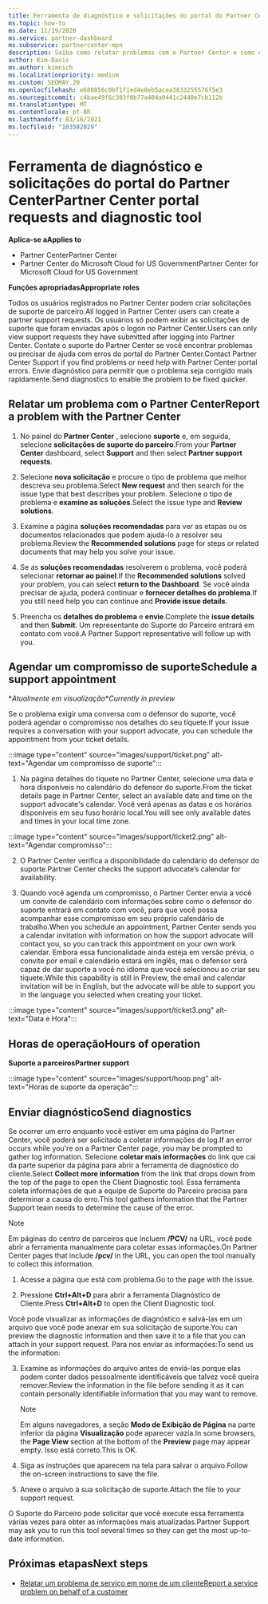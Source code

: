 ```yaml
---
title: Ferramenta de diagnóstico e solicitações do portal do Partner Center
ms.topic: how-to
ms.date: 11/19/2020
ms.service: partner-dashboard
ms.subservice: partnercenter-mpn
description: Saiba como relatar problemas com o Partner Center e como coletar informações de diagnóstico para a equipe de suporte do parceiro.
author: Kim-Davis
ms.author: kimnich
ms.localizationpriority: medium
ms.custom: SEOMAY.20
ms.openlocfilehash: e680856c0bf1f1ed4e8eb5acea3833255576f5e3
ms.sourcegitcommit: c4bae49f6c303f0b77a404a0441c2440e7cb112b
ms.translationtype: MT
ms.contentlocale: pt-BR
ms.lasthandoff: 03/16/2021
ms.locfileid: "103582029"
---
```

# <a name="partner-center-portal-requests-and-diagnostic-tool"></a><span data-ttu-id="b6cc2-103">Ferramenta de diagnóstico e solicitações do portal do Partner Center</span><span class="sxs-lookup"><span data-stu-id="b6cc2-103">Partner Center portal requests and diagnostic tool</span></span>

<span data-ttu-id="b6cc2-104">**Aplica-se a**</span><span class="sxs-lookup"><span data-stu-id="b6cc2-104">**Applies to**</span></span>

- <span data-ttu-id="b6cc2-105">Partner Center</span><span class="sxs-lookup"><span data-stu-id="b6cc2-105">Partner Center</span></span>
- <span data-ttu-id="b6cc2-106">Partner Center do Microsoft Cloud for US Government</span><span class="sxs-lookup"><span data-stu-id="b6cc2-106">Partner Center for Microsoft Cloud for US Government</span></span>

<span data-ttu-id="b6cc2-107">**Funções apropriadas**</span><span class="sxs-lookup"><span data-stu-id="b6cc2-107">**Appropriate roles**</span></span>

<span data-ttu-id="b6cc2-108">Todos os usuários registrados no Partner Center podem criar solicitações de suporte de parceiro.</span><span class="sxs-lookup"><span data-stu-id="b6cc2-108">All logged in Partner Center users can create a partner support requests.</span></span> <span data-ttu-id="b6cc2-109">Os usuários só podem exibir as solicitações de suporte que foram enviadas após o logon no Partner Center.</span><span class="sxs-lookup"><span data-stu-id="b6cc2-109">Users can only view support requests they have submitted after logging into Partner Center.</span></span>
<span data-ttu-id="b6cc2-110">Contate o suporte do Partner Center se você encontrar problemas ou precisar de ajuda com erros do portal do Partner Center.</span><span class="sxs-lookup"><span data-stu-id="b6cc2-110">Contact Partner Center Support if you find problems or need help with Partner Center portal errors.</span></span> <span data-ttu-id="b6cc2-111">Envie diagnóstico para permitir que o problema seja corrigido mais rapidamente.</span><span class="sxs-lookup"><span data-stu-id="b6cc2-111">Send diagnostics to enable the problem to be fixed quicker.</span></span>

## <a name="report-a-problem-with-the-partner-center"></a><span data-ttu-id="b6cc2-112">Relatar um problema com o Partner Center</span><span class="sxs-lookup"><span data-stu-id="b6cc2-112">Report a problem with the Partner Center</span></span>

1. <span data-ttu-id="b6cc2-113">No painel do **Partner Center** , selecione **suporte** e, em seguida, selecione **solicitações de suporte do parceiro**.</span><span class="sxs-lookup"><span data-stu-id="b6cc2-113">From your **Partner Center** dashboard, select **Support** and then select **Partner support requests**.</span></span>

2. <span data-ttu-id="b6cc2-114">Selecione **nova solicitação** e procure o tipo de problema que melhor descreva seu problema.</span><span class="sxs-lookup"><span data-stu-id="b6cc2-114">Select **New request** and then search for the issue type that best describes your problem.</span></span> <span data-ttu-id="b6cc2-115">Selecione o tipo de problema e **examine as soluções**.</span><span class="sxs-lookup"><span data-stu-id="b6cc2-115">Select the issue type and **Review solutions**.</span></span>

3. <span data-ttu-id="b6cc2-116">Examine a página **soluções recomendadas** para ver as etapas ou os documentos relacionados que podem ajudá-lo a resolver seu problema.</span><span class="sxs-lookup"><span data-stu-id="b6cc2-116">Review the **Recommended solutions** page for steps or related documents that may help you solve your issue.</span></span>

4. <span data-ttu-id="b6cc2-117">Se as **soluções recomendadas** resolverem o problema, você poderá selecionar **retornar ao painel**.</span><span class="sxs-lookup"><span data-stu-id="b6cc2-117">If the **Recommended solutions** solved your problem, you can select **return to the Dashboard**.</span></span> <span data-ttu-id="b6cc2-118">Se você ainda precisar de ajuda, poderá continuar e **fornecer detalhes do problema**.</span><span class="sxs-lookup"><span data-stu-id="b6cc2-118">If you still need help you can continue and **Provide issue details**.</span></span>

5. <span data-ttu-id="b6cc2-119">Preencha os **detalhes do problema** e **envie**.</span><span class="sxs-lookup"><span data-stu-id="b6cc2-119">Complete the **issue details** and then **Submit**.</span></span> <span data-ttu-id="b6cc2-120">Um representante do Suporte do Parceiro entrará em contato com você.</span><span class="sxs-lookup"><span data-stu-id="b6cc2-120">A Partner Support representative will follow up with you.</span></span>

## <a name="schedule-a-support-appointment"></a><span data-ttu-id="b6cc2-121">Agendar um compromisso de suporte</span><span class="sxs-lookup"><span data-stu-id="b6cc2-121">Schedule a support appointment</span></span> 

<span data-ttu-id="b6cc2-122">\**Atualmente em visualização*</span><span class="sxs-lookup"><span data-stu-id="b6cc2-122">\**Currently in preview*</span></span>

<span data-ttu-id="b6cc2-123">Se o problema exigir uma conversa com o defensor do suporte, você poderá agendar o compromisso nos detalhes do seu tíquete.</span><span class="sxs-lookup"><span data-stu-id="b6cc2-123">If your issue requires a conversation with your support advocate, you can schedule the appointment from your ticket details.</span></span>

:::image type="content" source="images/support/ticket.png" alt-text="Agendar um compromisso de suporte":::

1.  <span data-ttu-id="b6cc2-125">Na página detalhes do tíquete no Partner Center, selecione uma data e hora disponíveis no calendário do defensor do suporte.</span><span class="sxs-lookup"><span data-stu-id="b6cc2-125">From the ticket details page in Partner Center, select an available date and time on the support advocate's calendar.</span></span> <span data-ttu-id="b6cc2-126">Você verá apenas as datas e os horários disponíveis em seu fuso horário local.</span><span class="sxs-lookup"><span data-stu-id="b6cc2-126">You will see only available dates and times in your local time zone.</span></span>

:::image type="content" source="images/support/ticket2.png" alt-text="Agendar compromisso":::

2. <span data-ttu-id="b6cc2-128">O Partner Center verifica a disponibilidade do calendário do defensor do suporte.</span><span class="sxs-lookup"><span data-stu-id="b6cc2-128">Partner Center checks the support advocate’s  calendar for availability.</span></span>

1. <span data-ttu-id="b6cc2-129">Quando você agenda um compromisso, o Partner Center envia a você um convite de calendário com informações sobre como o defensor do suporte entrará em contato com você, para que você possa acompanhar esse compromisso em seu próprio calendário de trabalho.</span><span class="sxs-lookup"><span data-stu-id="b6cc2-129">When you schedule an appointment, Partner Center sends you a calendar invitation with information on how the support advocate will contact you, so you can track this appointment on your own work calendar.</span></span>  <span data-ttu-id="b6cc2-130">Embora essa funcionalidade ainda esteja em versão prévia, o convite por email e calendário estará em inglês, mas o defensor será capaz de dar suporte a você no idioma que você selecionou ao criar seu tíquete.</span><span class="sxs-lookup"><span data-stu-id="b6cc2-130">While this capability is still in Preview, the email and calendar invitation will be in English, but the advocate will be able to support you in the language you selected when creating your ticket.</span></span>

:::image type="content" source="images/support/ticket3.png" alt-text="Data e Hora":::

## <a name="hours-of-operation"></a><span data-ttu-id="b6cc2-132">Horas de operação</span><span class="sxs-lookup"><span data-stu-id="b6cc2-132">Hours of operation</span></span>

<span data-ttu-id="b6cc2-133">**Suporte a parceiros**</span><span class="sxs-lookup"><span data-stu-id="b6cc2-133">**Partner support**</span></span>

:::image type="content" source="images/support/hoop.png" alt-text="Horas de suporte da operação":::

## <a name="send-diagnostics"></a><span data-ttu-id="b6cc2-135">Enviar diagnóstico</span><span class="sxs-lookup"><span data-stu-id="b6cc2-135">Send diagnostics</span></span>

<span data-ttu-id="b6cc2-136">Se ocorrer um erro enquanto você estiver em uma página do Partner Center, você poderá ser solicitado a coletar informações de log.</span><span class="sxs-lookup"><span data-stu-id="b6cc2-136">If an error occurs while you're on a Partner Center page, you may be prompted to gather log information.</span></span> <span data-ttu-id="b6cc2-137">Selecione **coletar mais informações** do link que cai da parte superior da página para abrir a ferramenta de diagnóstico do cliente.</span><span class="sxs-lookup"><span data-stu-id="b6cc2-137">Select **Collect more information** from the link that drops down from the top of the page to open the Client Diagnostic tool.</span></span> <span data-ttu-id="b6cc2-138">Essa ferramenta coleta informações de que a equipe de Suporte do Parceiro precisa para determinar a causa do erro.</span><span class="sxs-lookup"><span data-stu-id="b6cc2-138">This tool gathers information that the Partner Support team needs to determine the cause of the error.</span></span> 

>[!NOTE]
><span data-ttu-id="b6cc2-139">Em páginas do centro de parceiros que incluem **/PCV/** na URL, você pode abrir a ferramenta manualmente para coletar essas informações.</span><span class="sxs-lookup"><span data-stu-id="b6cc2-139">On Partner Center pages that include **/pcv/** in the URL, you can open the tool manually to collect this information.</span></span>

1. <span data-ttu-id="b6cc2-140">Acesse a página que está com problema.</span><span class="sxs-lookup"><span data-stu-id="b6cc2-140">Go to the page with the issue.</span></span>

2. <span data-ttu-id="b6cc2-141">Pressione **Ctrl+Alt+D** para abrir a ferramenta Diagnóstico de Cliente.</span><span class="sxs-lookup"><span data-stu-id="b6cc2-141">Press **Ctrl+Alt+D** to open the Client Diagnostic tool.</span></span>

<span data-ttu-id="b6cc2-142">Você pode visualizar as informações de diagnóstico e salvá-las em um arquivo que você pode anexar em sua solicitação de suporte.</span><span class="sxs-lookup"><span data-stu-id="b6cc2-142">You can preview the diagnostic information and then save it to a file that you can attach in your support request.</span></span> <span data-ttu-id="b6cc2-143">Para nos enviar as informações:</span><span class="sxs-lookup"><span data-stu-id="b6cc2-143">To send us the information:</span></span>

3. <span data-ttu-id="b6cc2-144">Examine as informações do arquivo antes de enviá-las porque elas podem conter dados pessoalmente identificáveis que talvez você queira remover.</span><span class="sxs-lookup"><span data-stu-id="b6cc2-144">Review the information in the file before sending it as it can contain personally identifiable information that you may want to remove.</span></span>

    >[!NOTE]
    ><span data-ttu-id="b6cc2-145">Em alguns navegadores, a seção **Modo de Exibição de Página** na parte inferior da página **Visualização** pode aparecer vazia.</span><span class="sxs-lookup"><span data-stu-id="b6cc2-145">In some browsers, the **Page View** section at the bottom of the **Preview** page may appear empty.</span></span> <span data-ttu-id="b6cc2-146">Isso está correto.</span><span class="sxs-lookup"><span data-stu-id="b6cc2-146">This is OK.</span></span>

4. <span data-ttu-id="b6cc2-147">Siga as instruções que aparecem na tela para salvar o arquivo.</span><span class="sxs-lookup"><span data-stu-id="b6cc2-147">Follow the on-screen instructions to save the file.</span></span>

5. <span data-ttu-id="b6cc2-148">Anexe o arquivo à sua solicitação de suporte.</span><span class="sxs-lookup"><span data-stu-id="b6cc2-148">Attach the file to your support request.</span></span>

<span data-ttu-id="b6cc2-149">O Suporte do Parceiro pode solicitar que você execute essa ferramenta várias vezes para obter as informações mais atualizadas.</span><span class="sxs-lookup"><span data-stu-id="b6cc2-149">Partner Support may ask you to run this tool several times so they can get the most up-to-date information.</span></span>

## <a name="next-steps"></a><span data-ttu-id="b6cc2-150">Próximas etapas</span><span class="sxs-lookup"><span data-stu-id="b6cc2-150">Next steps</span></span>

- [<span data-ttu-id="b6cc2-151">Relatar um problema de serviço em nome de um cliente</span><span class="sxs-lookup"><span data-stu-id="b6cc2-151">Report a service problem on behalf of a customer</span></span>](report-problems-on-behalf-of-a-customer.md)

